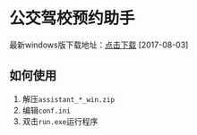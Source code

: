 # 公交驾校预约助手

最新windows版下载地址：[点击下载](https://github.com/xiehe/gjjx-zhushou/releases/download/v0.1/assistant_v0.1_20170803_win.zip) [2017-08-03]

## 如何使用
1. 解压`assistant_*_win.zip`
2. 编辑`conf.ini`
3. 双击`run.exe`运行程序